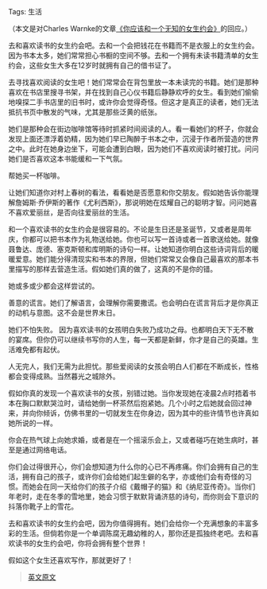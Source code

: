 Tags: 生活

（本文是对Charles Warnke的文章[《你应该和一个无知的女生约会》](http://thoughtcatalog.com/charles-warnke/2011/01/dont-date-a-girl-who-reads/)的回应。）

去和喜欢读书的女生约会吧。去和一个会把钱花在书籍而不是衣服上的女生约会。因为书本太多，她们常常担心书橱的空间不够。去和一个拥有未读书籍清单的女生约会，这些女生大多在12岁时就拥有自己的借书证了。

去寻找喜欢阅读的女生吧！她们常常会在背包里放一本未读完的书籍。她们是那种喜欢在书店里搜寻书架，并在找到自己心仪书籍后静静欢呼的女生。看到她们偷偷地嗅探二手书店里的旧书时，或许你会觉得奇怪。但这才是真正的读者，她们无法抵抗书页中散发的气味，尤其是那些泛黄的纸张。

她们是那种会在街边咖啡馆等待时抓紧时间阅读的人。看一看她们的杯子，你就会发现上面还漂浮着奶精，因为她们早已陶醉于书本之中，沉浸于作者所营造的世界之中。此时在她身边坐下，可能会遭到白眼，因为她们不喜欢阅读时被打扰。问问她们是否喜欢这本书能缓和一下气氛。 

帮她买一杯咖啡。

让她们知道你对村上春树的看法，看看她是否愿意和你交朋友。假如她告诉你能理解詹姆斯·乔伊斯的著作《尤利西斯》，那说明她在炫耀自己的聪明才智。问问她喜不喜欢爱丽丝，是否向往爱丽丝的生活。

和一个喜欢读书的女生约会是很容易的。不论是生日还是圣诞节，又或者是周年庆，你都可以把书本作为礼物送给她。你也可以写一首诗或者一首歌送给她。就像聂鲁达、庞德、塞克斯顿和库明斯的诗句一样。让她知道你明白这些诗词背后的暖暖爱意。她们能分得清现实和书本的界限，但她们常常又会像自己最喜欢的那本书里描写的那样去营造生活。假如她们真的做了，这真的不是你的错。

她或多或少都会这样尝试的。

善意的谎言。她们了解语言，会理解你需要撒谎。也会明白在谎言背后才是你真正的动机与意图。这不会是世界末日。

她们不怕失败。 因为喜欢读书的女孩明白失败乃成功之母。也都明白天下无不散的宴席。但你仍可以继续书写你的人生，每一天都是新鲜，你才是自己的英雄。生活难免都有起伏。

人无完人，我们无需为此担忧。那些爱阅读的女孩会明白人们都在不断成长，性格都会变得成熟。当然暮光之城除外。

假如你真的发现一个喜欢读书的女孩，别错过她。当你发现她在凌晨2点时捂着书本在胸口默默哭泣时，请给她倒一杯茶然后抱紧她。几个小时之后她就会回过神来，并向你倾诉，仿佛书里的一切就发生在你身边，因为其中的些许情节也许真如她所说的一样。

你会在热气球上向她求婚，或者是在一个摇滚乐会上，又或者碰巧在她生病时，甚至是通过网络电话。

你们会过得很开心，你们会想知道为什么你的心已不再疼痛。你们会拥有自己的生活，拥有自己的孩子，或许你们会给她们起生僻的名字，亦或他们会有奇怪的习惯。而她会在同一天给你们的孩子介绍《戴帽子的猫》和《纳尼亚传奇》。当你们年老时，走在冬季的雪地里，她会习惯于默默背诵济慈的诗句，而你则会下意识的抖落你靴子上的雪花。

去和喜欢读书的女生约会吧，因为你值得拥有。她们会给你一个充满想象的丰富多彩的生活。但倘若你是一个单调陈腐无趣幼稚的人，那你还是孤独终老吧。去和喜欢读书的女生约会吧，你将会拥有整个世界！

假如这个女生还喜欢写作，那就更好了！

> [英文原文](http://littlemissdorkette.tumblr.com/post/3118512524/date-a-girl-who-reads-by-rosemarie-urquico)